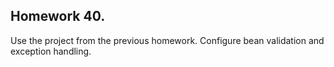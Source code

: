 ## Homework 40.
Use the project from the previous homework.
Configure bean validation and exception handling.
